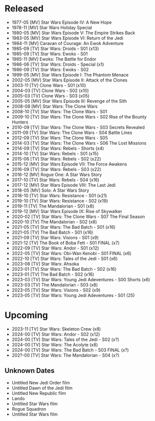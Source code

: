 # Released

- 1977-05 [MV] Star Wars Episode IV: A New Hope
- 1978-11 [MV] Star Wars Holiday Special
- 1980-05 [MV] Star Wars Episode V: The Empire Strikes Back
- 1983-05 [MV] Star Wars Episode VI: Return of the Jedi
- 1984-11 [MV] Caravan of Courage: An Ewok Adventure
- 1985-09 [TV] Star Wars: Droids - S01 (x13)
- 1985-09 [TV] Star Wars: Ewoks - S01
- 1985-11 [MV] Ewoks: The Battle for Endor
- 1986-06 [TV] Star Wars: Droids - Special (x1)
- 1986-09 [TV] Star Wars: Ewoks - S02
- 1999-05 [MV] Star Wars Episode I: The Phantom Menace
- 2002-05 [MV] Star Wars Episode II: Attack of the Clones
- 2003-11 [TV] Clone Wars - S01 (x10)
- 2004-03 [TV] Clone Wars - S02 (x10)
- 2005-03 [TV] Clone Wars - S03 (x05)
- 2005-05 [MV] Star Wars Episode III: Revenge of the Sith
- 2008-08 [MV] Star Wars: The Clone Wars
- 2008-10 [TV] Star Wars: The Clone Wars - S01 
- 2009-10 [TV] Star Wars: The Clone Wars - S02 Rise of the Bounty Hunters 
- 2010-09 [TV] Star Wars: The Clone Wars - S03 Secrets Revealed
- 2011-09 [TV] Star Wars: The Clone Wars - S04 Battle Lines
- 2012-09 [TV] Star Wars: The Clone Wars - S05 
- 2014-03 [TV] Star Wars: The Clone Wars - S06 The Lost Missions
- 2014-09 [TV] Star Wars: Rebels - Shorts (x4)
- 2014-10 [TV] Star Wars: Rebels - S01 (x15)
- 2015-06 [TV] Star Wars: Rebels - S02 (x22)
- 2015-12 [MV] Star Wars Episode VII: The Force Awakens
- 2016-09 [TV] Star Wars: Rebels - S03 (x22)
- 2016-12 [MV] Rogue One: A Star Wars Story
- 2017-10 [TV] Star Wars: Rebels - S04 (x16)
- 2017-12 [MV] Star Wars Episode VIII: The Last Jedi
- 2018-05 [MV] Solo: A Star Wars Story
- 2018-10 [TV] Star Wars: Resistance - S01 (x21)
- 2019-10 [TV] Star Wars: Resistance - S02 (x19)
- 2019-11 [TV] The Mandalorian - S01 (x8)
- 2019-12 [MV] Star Wars Episode IX: Rise of Skywalker
- 2020-02 [TV] Star Wars: The Clone Wars - S07 The Final Season
- 2020-10 [TV] The Mandalorian - S02 (x8)
- 2021-05 [TV] Star Wars: The Bad Batch - S01 (x16)
- 2021-05 [TV] The Bad Batch - S01 (x16)
- 2021-09 [TV] Star Wars: Visions - S01 (x9)
- 2021-12 [TV] The Book of Boba Fett - S01 FINAL (x7)
- 2022-09 [TV] Star Wars: Andor - S01 (x12)
- 2022-05 [TV] Star Wars: Obi-Wan Kenobi - S01 FINAL (x6)
- 2022-10 [TV] Star Wars: Tales of the Jedi - S01 (x6)
- 2023-08 [TV] Star Wars: Ahsoka
- 2023-01 [TV] Star Wars: The Bad Batch - S02 (x16)
- 2023-01 [TV] The Bad Batch - S02 (x16)
- 2023-03 [TV] Star Wars: Young Jedi Adeventures - S00 Shorts (x6)
- 2023-03 [TV] The Mandalorian - S03 (x8)
- 2023-05 [TV] Star Wars: Visions - S02 (x9)
- 2023-05 [TV] Star Wars: Young Jedi Adeventures - S01 (25)

# Upcoming

- 2023-11 [TV] Star Wars: Skeleton Crew (x8)
- 2024-00 [TV] Star Wars: Andor - S02 (x12)
- 2024-00 [TV] Star Wars: Tales of the Jedi - S02 (x?)
- 2024-00 [TV] Star Wars: The Acolyte (x8)
- 2024-00 [TV] Star Wars: The Bad Batch - S03 FINAL (x?)
- 202?-00 [TV] Star Wars: The Mandalorian - S04 (x?)

## Unknown Dates

- Untitled New Jedi Order film
- Untitled Dawn of the Jedi film
- Untitled New Republic film
- Lando
- Untitled Star Wars film
- Rogue Squadron
- Untitled Star Wars film